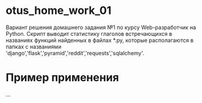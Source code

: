 # otus_home_work_01
Вариант решения домашнего задания №1 по курсу Web-разработчик на Python.
Скрипт выводит статистику глаголов встречающихся в названиях функций найденных в файлах *.py, которые располагаются в папках с названиями
'django','flask','pyramid','reddit','requests','sqlalchemy'.

# Пример применения
...
